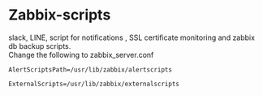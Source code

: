 # Zabbix-scripts

slack, LINE, script for notifications , SSL certificate monitoring and zabbix db backup scripts.   
Change the following to zabbix_server.conf  
```
AlertScriptsPath=/usr/lib/zabbix/alertscripts

ExternalScripts=/usr/lib/zabbix/externalscripts
```
